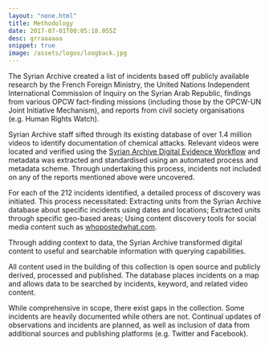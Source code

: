 ```yaml
---
layout: "none.html"
title: Methodology
date: 2017-07-01T00:05:18.055Z
desc: grraaaaaa
snippet: true
image: /assets/logos/loogback.jpg
---
```



The Syrian Archive created a list of incidents based off publicly available research by the French Foreign Ministry, the United Nations Independent International Commission of Inquiry on the Syrian Arab Republic, findings from various OPCW fact-finding missions (including those by the OPCW-UN Joint Initiative Mechanism), and reports from civil society organisations (e.g. Human Rights Watch).

Syrian Archive staff sifted through its existing database of over 1.4 million videos to identify documentation of chemical attacks. Relevant videos were located and verified using the [Syrian Archive Digital Evidence Workflow](https://stage.syrianarchive.org/en/tools_methods) and metadata was extracted and standardised using an automated process and metadata scheme. Through undertaking this process, incidents not included on any of the reports mentioned above were uncovered.

For each of the 212 incidents identified, a detailed process of discovery was initiated. This process necessitated:
Extracting units from the Syrian Archive database about specific incidents using dates and locations;
Extracted units through specific geo-based areas;
Using content discovery tools for social media content such as [whopostedwhat.com](https://whopostedwhat.com).

Through adding context to data, the Syrian Archive transformed digital content to useful and searchable information with querying capabilities.

All content used in the building of this collection is open source and publicly derived, processed and published. The database places incidents on a map and allows data to be searched by incidents, keyword, and related video content.

While comprehensive in scope, there exist gaps in the collection. Some incidents are heavily documented while others are not. Continual updates of observations and incidents are planned, as well as inclusion of data from additional sources and publishing platforms (e.g. Twitter and Facebook).
